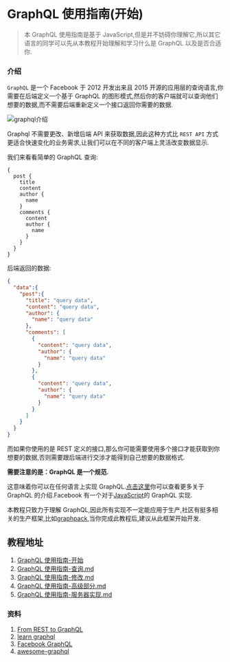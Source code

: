 # GraphQL 使用指南(开始)

> 本 GraphQL 使用指南是基于 JavaScript,但是并不妨碍你理解它,所以其它语言的同学可以先从本教程开始理解和学习什么是 GraphQL 以及是否合适你.

### 介绍

`GraphQL` 是一个 Facebook 于 2012 开发出来且 2015 开源的应用层的查询语言,你需要在后端定义一个基于 GraphQL 的图形模式,然后你的客户端就可以查询他们想要的数据,而不需要后端重新定义一个接口返回你需要的数据.

![graphql介绍](http://ww3.sinaimg.cn/large/006y8lVagw1face0i49unj31kw0wxmzx.jpg)

Graphql 不需要更改、新增后端 API 来获取数据,因此这种方式比 `REST API` 方式更适合快速变化的业务需求,让我们可以在不同的客户端上灵活改变数据显示.

我们来看看简单的 GraphQL 查询:

```
{
  post {
    title
    content
    author {
      name
    }
    comments {
      content
      author {
        name
      }
    }
  }
}
```

后端返回的数据:

```json
{
  "data":{
    "post":{
      "title": "query data",
      "content": "query data",
      "author": {
        "name": "query data"
      },
      "comments": [
        {
          "content": "query data",
          "author": {
            "name": "query data"
          }
        },
        {
          "content": "query data",
          "author": {
            "name": "query data"
          }
        }
      ]
    }
  }
}
```

而如果你使用的是 REST 定义的接口,那么你可能需要使用多个接口才能获取到你想要的数据,否则需要跟后端进行交涉才能得到自己想要的数据格式.

**需要注意的是：GraphQL 是一个规范.**

这意味着你可以在任何语言上实现 GraphQL.[点击这里](http://facebook.github.io/graphql/)你可以查看更多关于 GraphQL 的介绍.Facebook 有一个对于[JavaScript](https://github.com/graphql/graphql-js)的 GraphQL 实现.

本教程只致力于理解 GraphQL,因此所有实现不一定能应用于生产,社区有挺多相关的生产框架,比如[graphpack](https://github.com/glennreyes/graphpack),当你完成此教程后,建议从此框架开始开发.

## 教程地址

1. [GraphQL 使用指南-开始](https://github.com/zhouyuexie/learn-graphql/blob/master/GraphQL%E4%BD%BF%E7%94%A8%E6%8C%87%E5%8D%97-%E5%BC%80%E5%A7%8B.md)
2. [GraphQL 使用指南-查询.md](https://github.com/zhouyuexie/learn-graphql/blob/master/GraphQL%E4%BD%BF%E7%94%A8%E6%8C%87%E5%8D%97-%E6%9F%A5%E8%AF%A2.md)
3. [GraphQL 使用指南-修改.md](https://github.com/zhouyuexie/learn-graphql/blob/master/GraphQL%E4%BD%BF%E7%94%A8%E6%8C%87%E5%8D%97-%E4%BF%AE%E6%94%B9.md)
4. [GraphQL 使用指南-高级部分.md](https://github.com/zhouyuexie/learn-graphql/blob/master/GraphQL%E4%BD%BF%E7%94%A8%E6%8C%87%E5%8D%97-%E9%AB%98%E7%BA%A7%E9%83%A8%E5%88%86.md)
5. [GraphQL 使用指南-服务器实现.md](https://github.com/zhouyuexie/learn-graphql/blob/master/GraphQL使用指南-服务器实现.md)

### 资料

1. [From REST to GraphQL](https://0x2a.sh/from-rest-to-graphql-b4e95e94c26b#.o5wtsc878)
2. [learn graphql](https://learngraphql.com)
3. [Facebook GraphQL](https://facebook.github.io/graphql/)
4. [awesome-graphql](https://github.com/chentsulin/awesome-graphql)
